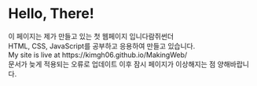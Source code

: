 <h1>Hello, There!</h1>
이 페이지는 제가 만들고 있는 첫 웹페이지 입니다람쥐썬더<br>
HTML, CSS, JavaScript를 공부하고 응용하여 만들고 있습니다.<br>
My site is live at https://kimgh06.github.io/MakingWeb/ <br>
문서가 늦게 적용되는 오류로 업데이트 이후 잠시 페이지가 이상해지는 점 양해바랍니다.
